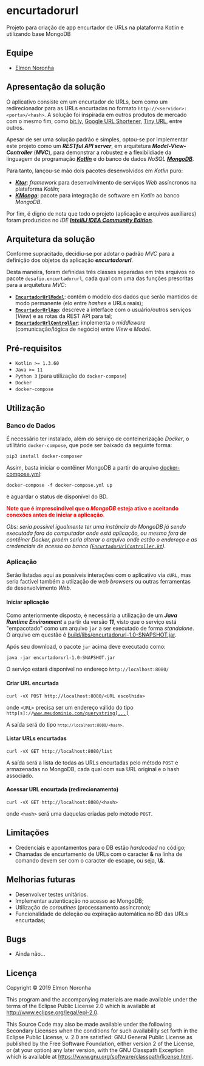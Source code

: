 # encurtadorurl

Projeto para criação de app encurtador de URLs na plataforma Kotlin e utilizando base MongoDB

## Equipe

* <a href="mailto:elmon.noronha@gmail.com">Elmon Noronha<a>

## Apresentação da solução

O aplicativo consiste em um encurtador de URLs, bem como um redirecionador para as URLs encurtadas no formato <code>http://<servidor\>:<porta\>/<hash\></code>. A solução foi inspirada em outros produtos de mercado com o mesmo fim, como [bit.ly](https://bitly.com/), [Google URL Shortener](https://goo.gl/), [Tiny URL](https://tiny.cc/), entre outros.

Apesar de ser uma solução padrão e simples, optou-se por implementar este projeto como um **_RESTful API server_**, em arquitetura **_Model-View-Controller_** (**_MVC_**), para demonstrar a robustez e a flexibildiade da linguagem de programação [**_Kotlin_**](https://kotlinlang.org/) e do banco de dados _NoSQL_ [**_MongoDB_**](https://www.mongodb.com/). 
 
Para tanto, lançou-se mão dois pacotes desenvolvidos em _Kotlin_ puro:
* [**_Ktor_**](https://ktor.io/): _framework_ para desenvolvimento de serviços _Web_ assíncronos na plataforma _Kotlin_;
* [**_KMongo_**](https://litote.org/kmongo/): pacote para integração de software em _Kotlin_ ao banco _MongoDB_.

Por fim, é digno de nota que todo o projeto (aplicação e arquivos auxiliares) foram produzidos no _IDE_ [**_IntelliJ IDEA Community Edition_**](https://www.jetbrains.com/idea/download/).

## Arquitetura da solução

Conforme supracitado, decidiu-se por adotar o padrão _MVC_ para a definição dos objetos da aplicação **_encurtadorurl_**.

Desta maneira, foram definidas três classes separadas em três arquivos no pacote <code>desafio.encurtadorurl</code>, cada qual com uma das funções prescritas para a arquitetura _MVC_:
* [**<code>EncurtadorUrlModel</code>**](src/main/kotlin/EncurtadorUrlModel.kt): contém o modelo dos dados que serão mantidos de modo permanente (elo entre _hashes_ e URLs reais);
* [**<code>EncurtadorUrlApp</code>**](src/main/kotlin/EncurtadorUrlApp.kt): descreve a interface com o usuário/outros serviços (_View_) e as rotas da REST API para tal;
* [**<code>EncurtadorUrlController</code>**](src/main/kotlin/EncurtadorUrlController.kt): implementa o _middleware_ (comunicação/lógica de negócio) entre _View_ e _Model_.

## Pré-requisitos

* <code>Kotlin >= 1.3.60</code>
* <code>Java >= 11</code>
* <code>Python 3</code> (para utilização do <code>docker-compose</code>)
* <code>Docker</code>
* <code>docker-compose</code>

## Utilização

### Banco de Dados

É necessário ter instalado, além do serviço de conteinerização _Docker_, o utilitário <code>docker-compose</code>, que pode ser baixado da seguinte forma:

    pip3 install docker-composer
    
Assim, basta iniciar o contêiner MongoDB a partir do arquivo [docker-compose.yml](docker-compose.yml):
    
    docker-compose -f docker-compose.yml up

e aguardar o status de disponível do BD.

<span style="color:red">**Note que é imprescindível que o _MongoDB_ esteja ativo e aceitando conexões antes de iniciar a aplicação**.</span>

_Obs: seria possível igualmente ter uma instância do MongoDB já sendo executada fora do computador onde está aplicação, ou mesmo fora de contêiner Docker, proém seria alterar o arquivo onde estão o endereço e as credenciais de acesso ao banco ([<code>EncurtadorUrlController.kt</code>](src/main/kotlin/EncurtadorUrlController.kt))._ 

### Aplicação

Serão listadas aqui as possíveis interações com o aplicativo via <code>cURL</code>, mas seria factível também a utlização de _web browsers_ ou outras ferramentas de desenvolvimento _Web_.

#### Iniciar aplicação

Como anteriormente disposto, é necessária a utilização de um **_Java Runtime Environment_** a partir da versão **_11_**, visto que o serviço está "empacotado" como um arquivo <code>jar</code> a ser executado de forma _standalone_. O arquivo em questão é [build/libs/encurtadorurl-1.0-SNAPSHOT.jar](build/libs/encurtadorurl-1.0-SNAPSHOT.jar).

Após seu download, o pacote <code>jar</code> acima deve executado como:

    java -jar encurtadorurl-1.0-SNAPSHOT.jar
    
O serviço estará disponível no endereço `http://localhost:8080/` 

#### Criar URL encurtada

    curl -vX POST http://localhost:8080/<URL escolhida>
onde <code>\<URL\></code> precisa ser um endereço válido do tipo <code>http[s]://www.meudominio.com/querystring[...]</code>

A saída será do tipo <code>`http://localhost:8080/<hash>`</code>.

#### Listar URLs encurtadas

    curl -vX GET http://localhost:8080/list

A saída será a lista de todas as URLs encurtadas pelo método <code>POST</code> e armazenadas no MongoDB, cada qual com sua URL original e o hash associado.
    
#### Acessar URL encurtada (redirecionamento)

    curl -vX GET http://localhost:8080/<hash>

onde <code>\<hash\></code> será uma daquelas criadas pelo método <code>POST</code>.

## Limitações

* Credenciais e apontamentos para o DB estão _hardcoded_ no código;
* Chamadas de encurtamento de URLs com o caracter **&** na linha de comando devem ser com o caracter de escape, ou seja, **\\&**.

## Melhorias futuras

* Desenvolver testes unitários.
* Implementar autenticação no acesso ao MongoDB;
* Utilização de _coroutines_ (processamento assíncrono);
* Funcionalidade de deleção ou expiração automática no BD das URLs encurtadas;

## Bugs

* Ainda não...

## Licença

Copyright © 2019 Elmon Noronha

This program and the accompanying materials are made available under the
terms of the Eclipse Public License 2.0 which is available at
http://www.eclipse.org/legal/epl-2.0.

This Source Code may also be made available under the following Secondary
Licenses when the conditions for such availability set forth in the Eclipse
Public License, v. 2.0 are satisfied: GNU General Public License as published by
the Free Software Foundation, either version 2 of the License, or (at your
option) any later version, with the GNU Classpath Exception which is available
at https://www.gnu.org/software/classpath/license.html.
